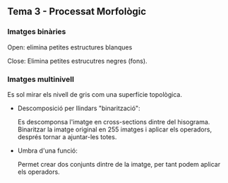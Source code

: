## Tema 3 - Processat Morfològic

### Imatges binàries

Open: elimina petites estructures blanques

Close: Elimina petites estrucutres negres (fons).

### Imatges multinivell

Es sol mirar els nivell de gris com una superfície topològica.

+ Descomposició per llindars "binarització": 

  Es descomponsa l'imatge en cross-sections dintre del hisograma. Binaritzar la imatge original en 255 imatges i aplicar els operadors, després tornar a ajuntar-les totes.

* Umbra d'una funció: 

  Permet crear dos conjunts dintre de la imatge, per tant podem aplicar els operadors.

  



